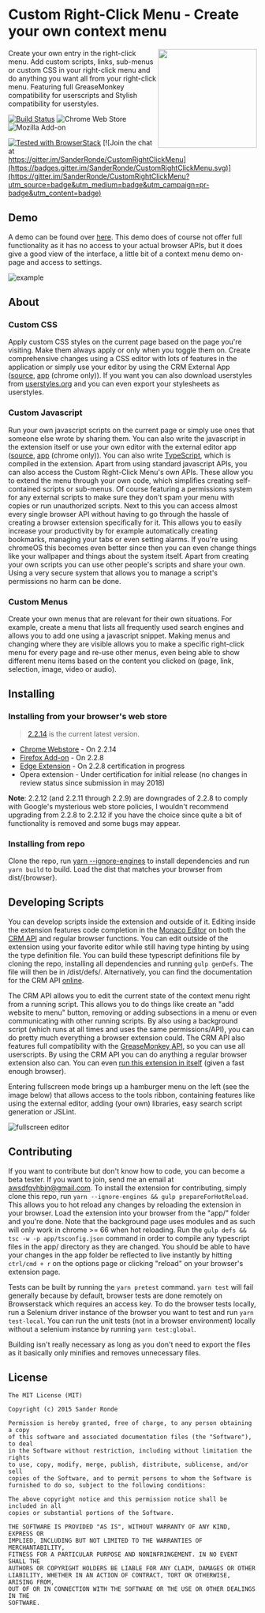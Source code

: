 # Custom Right-Click Menu - Create your own context menu

<img align="right" height="200" src="https://github.com/SanderRonde/CustomRightClickMenu/blob/master/resources/logo/source/png/1.transparent.png">

Create your own entry in the right-click menu. Add custom scripts, links, sub-menus or custom CSS in your right-click menu and
do anything you want all from your right-click menu. Featuring full GreaseMonkey compatibility for userscripts and Stylish compatibility for userstyles.

[![Build Status](https://travis-ci.org/SanderRonde/CustomRightClickMenu.svg?branch=master)](https://travis-ci.org/SanderRonde/CustomRightClickMenu)
![Chrome Web Store](https://img.shields.io/chrome-web-store/users/onnbmgmepodkilcbdodhfepllfmafmlj?label=chrome%20downloads)
![Mozilla Add-on](https://img.shields.io/amo/users/custom-right-click-menu?label=firefox%20downloads)

[![Tested with BrowserStack](http://i.imgur.com/3Mi2Fja.png)](https://www.browserstack.com/)
[![Join the chat at https://gitter.im/SanderRonde/CustomRightClickMenu](https://badges.gitter.im/SanderRonde/CustomRightClickMenu.svg)](https://gitter.im/SanderRonde/CustomRightClickMenu?utm_source=badge&utm_medium=badge&utm_campaign=pr-badge&utm_content=badge)

## Demo

A demo can be found over [here](https://sanderronde.github.io/CustomRightClickMenu/demo/). This demo does of course not offer
full functionality as it has no access to your actual browser APIs, but it does give a good view of the interface, a little bit of
a context menu demo on-page and access to settings.

![example](https://github.com/SanderRonde/CustomRightClickMenu/blob/master/resources/store_images/screenshot1.png)

## About

### Custom CSS

Apply custom CSS styles on the current page based on the page you're visiting. Make them always apply or only when you toggle them on.
Create comprehensive changes using a CSS editor with lots of features in the application or simply use your editor by using the
CRM External App ([source](https://github.com/SanderRonde/CRM-External-Editor-App), [app](https://chrome.google.com/webstore/detail/crm-external-editor-app/hkjjmhkhhlmkflpihbikfpcojeofbjgn) (chrome only)).
If you want you can also download userstyles from [userstyles.org](https://userstyles.org/) and you can even export your stylesheets
as userstyles.

### Custom Javascript

Run your own javascript scripts on the current page or simply use ones that someone else wrote by sharing them. You can also write
the javascript in the extension itself or use your own editor with the external editor app ([source](https://github.com/SanderRonde/CRM-External-Editor-App), [app](https://chrome.google.com/webstore/detail/crm-external-editor-app/hkjjmhkhhlmkflpihbikfpcojeofbjgn) (chrome only)).
You can also write [TypeScript](typescriptlang.org), which is compiled in the extension.
Apart from using standard javascript APIs, you can also access the Custom Right-Click Menu's own APIs.
These allow you to extend the menu through your own code, which simplifies creating self-contained scripts or sub-menus. 
Of course featuring a permissions system for any external scripts to make sure they don't spam your menu with copies or
 run unauthorized scripts. Next to this you can access almost every single browser API
without having to go through the hassle of creating a browser extension specifically for it. This allows you to easily increase your
productivity by for example automatically creating bookmarks, managing your tabs or even setting alarms. If you're using chromeOS
this becomes even better since then you can even change things like your wallpaper and things about the system itself.
Apart from creating your own scripts you can use other people's scripts and share your own. Using a very secure system
that allows you to manage a script's permissions no harm can be done.

### Custom Menus

Create your own menus that are relevant for their own situations. For example, create a menu that lists all frequently used search
engines and allows you to add one using a javascript snippet. Making menus and changing where they are visible allows you to make
a specific right-click menu for every page and re-use other menus, even being able to show different menu items based on the content
you clicked on (page, link, selection, image, video or audio).

## Installing

### Installing from your browser's web store

> [2.2.14](https://github.com/SanderRonde/CustomRightClickMenu/releases/tag/2.2.14) is the current latest version. 

* [Chrome Webstore](https://chrome.google.com/webstore/detail/custom-right-click-menu/onnbmgmepodkilcbdodhfepllfmafmlj) - On 2.2.14
* [Firefox Add-on](https://addons.mozilla.org/nl/firefox/addon/custom-right-click-menu/) - On 2.2.8
* [Edge Extension](https://www.microsoft.com/store/apps/9P6T9NZ0QML9) - On 2.2.8 certification in progress
* Opera extension - Under certification for initial release (no changes in review status since submission in may 2018)

**Note**: 2.2.12 (and 2.2.11 through 2.2.9) are downgrades of 2.2.8 to comply with Google's mysterious web store policies, I wouldn't recommend upgrading from 2.2.8 to 2.2.12 if you have the choice since quite a bit of functionality is removed and some bugs may appear.

### Installing from repo

Clone the repo, run [yarn --ignore-engines](https://yarnpkg.com) to install dependencies and run `yarn build` to build. Load the dist that matches your browser from dist/{browser}.

## Developing Scripts

You can develop scripts inside the extension and outside of it. Editing inside the extension features code completion in the [Monaco Editor](https://microsoft.github.io/monaco-editor/) on both the [CRM API](http://sanderronde.github.io/CustomRightClickMenu/documentation) and regular browser functions. You can edit outside of the extension using your favorite editor while still having type hinting by using the type definition file. You can build these typescript definitions file by cloning the repo, installing all dependencies and running `gulp genDefs`. The file will then be in /dist/defs/. Alternatively, you can find the documentation for the CRM API [online](https://sanderronde.github.io/CustomRightClickMenu/documentation).

The CRM API allows you to edit the current state of the context menu right from a running script. This allows you to do things like create an "add website to menu" button, removing or adding subsections in a menu or even communicating with other running scripts. By also using a background script (which runs at all times and uses the same permissions/API), you can do pretty much everything a browser extension could. The CRM API also features full compatibility with the [GreaseMonkey API](https://wiki.greasespot.net/Greasemonkey_Manual:API), so you can use all userscripts. By using the CRM API you can do anything a regular browser extension also can. You can even [run this extension in itself](https://github.com/SanderRonde/CustomRightClickMenu/tree/crm-meta) (given a fast enough browser).

Entering fullscreen mode brings up a hamburger menu on the left (see the image below) that allows access to the tools ribbon, containing features like using the external editor, adding (your own) libraries, easy search script generation or JSLint.

![fullscreen editor](https://github.com/SanderRonde/CustomRightClickMenu/blob/master/resources/store_images/screenshot3.png)

## Contributing

If you want to contribute but don't know how to code, you can become a beta tester. If you want to join, send me an email at [awsdfgvhbjn@gmail.com](mailto:awsdfgvhbjn@gmail.com).
To install the extension for contributing, simply clone this repo, run `yarn --ignore-engines && gulp prepareForHotReload`. This allows you to hot reload any changes by reloading the extension in your browser. Load the extension into your browser from the "app/" folder and you're done. Note that the background page uses modules and as such will only work in chrome >= 66 when hot reloading.
Run the `gulp defs && tsc -w -p app/tsconfig.json` command in order to compile any typescript files in the app/ directory as they are changed. You should be able to have your changes in the app folder be reflected to live instantly by hitting `ctrl/cmd + r` on the options page or clicking "reload" on your browser's extension page.

Tests can be built by running the `yarn pretest` command. `yarn test` will fail generally because by default, browser tests are done remotely on Browserstack which requires an access key. To do the browser tests locally, run a Selenium driver instance of the browser you want to test and run `yarn test-local`. You can run the unit tests (not in a browser environment) locally without a selenium instance by running `yarn test:global`.

 Building isn't really necessary as long as you don't need to export the files as it basically only minifies and removes unnecessary files.

## License

```text
The MIT License (MIT)

Copyright (c) 2015 Sander Ronde

Permission is hereby granted, free of charge, to any person obtaining a copy
of this software and associated documentation files (the "Software"), to deal
in the Software without restriction, including without limitation the rights
to use, copy, modify, merge, publish, distribute, sublicense, and/or sell
copies of the Software, and to permit persons to whom the Software is
furnished to do so, subject to the following conditions:

The above copyright notice and this permission notice shall be included in all
copies or substantial portions of the Software.

THE SOFTWARE IS PROVIDED "AS IS", WITHOUT WARRANTY OF ANY KIND, EXPRESS OR
IMPLIED, INCLUDING BUT NOT LIMITED TO THE WARRANTIES OF MERCHANTABILITY,
FITNESS FOR A PARTICULAR PURPOSE AND NONINFRINGEMENT. IN NO EVENT SHALL THE
AUTHORS OR COPYRIGHT HOLDERS BE LIABLE FOR ANY CLAIM, DAMAGES OR OTHER
LIABILITY, WHETHER IN AN ACTION OF CONTRACT, TORT OR OTHERWISE, ARISING FROM,
OUT OF OR IN CONNECTION WITH THE SOFTWARE OR THE USE OR OTHER DEALINGS IN THE
SOFTWARE.
```
